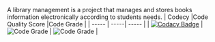 A library management is a project that manages and stores books information electronically according to students needs.
| Codecy |Code Quality Score |Code Grade |
| ----- | -----| ----- |
| [![Codacy Badge](https://app.codacy.com/project/badge/Grade/b215ff7a2e2d44dc930bae98fa15fa0d)](https://www.codacy.com/gh/siddarthinme/M1_App_Library/dashboard?utm_source=github.com&amp;utm_medium=referral&amp;utm_content=siddarthinme/M1_App_Library&amp;utm_campaign=Badge_Grade) | ![Code Grade](https://api.codiga.io/project/29916/score/svg) | ![Code Grade](https://api.codiga.io/project/29916/status/svg) |



